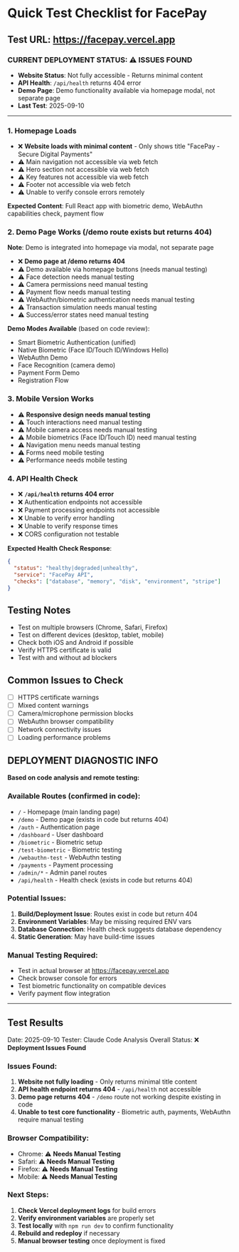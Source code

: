 # Quick Test Checklist for FacePay

## Test URL: https://facepay.vercel.app

### CURRENT DEPLOYMENT STATUS: ⚠️ ISSUES FOUND
- **Website Status**: Not fully accessible - Returns minimal content
- **API Health**: `/api/health` returns 404 error
- **Demo Page**: Demo functionality available via homepage modal, not separate page
- **Last Test**: 2025-09-10

---

### 1. Homepage Loads
- ❌ **Website loads with minimal content** - Only shows title "FacePay - Secure Digital Payments"
- ⚠️ Main navigation not accessible via web fetch
- ⚠️ Hero section not accessible via web fetch
- ⚠️ Key features not accessible via web fetch
- ⚠️ Footer not accessible via web fetch
- ⚠️ Unable to verify console errors remotely

**Expected Content**: Full React app with biometric demo, WebAuthn capabilities check, payment flow

### 2. Demo Page Works (/demo route exists but returns 404)
**Note**: Demo is integrated into homepage via modal, not separate page
- ❌ **Demo page at /demo returns 404**
- ⚠️ Demo available via homepage buttons (needs manual testing)
- ⚠️ Face detection needs manual testing
- ⚠️ Camera permissions need manual testing
- ⚠️ Payment flow needs manual testing
- ⚠️ WebAuthn/biometric authentication needs manual testing
- ⚠️ Transaction simulation needs manual testing
- ⚠️ Success/error states need manual testing

**Demo Modes Available** (based on code review):
- Smart Biometric Authentication (unified)
- Native Biometric (Face ID/Touch ID/Windows Hello)
- WebAuthn Demo
- Face Recognition (camera demo)
- Payment Form Demo
- Registration Flow

### 3. Mobile Version Works
- ⚠️ **Responsive design needs manual testing**
- ⚠️ Touch interactions need manual testing
- ⚠️ Mobile camera access needs manual testing
- ⚠️ Mobile biometrics (Face ID/Touch ID) need manual testing
- ⚠️ Navigation menu needs manual testing
- ⚠️ Forms need mobile testing
- ⚠️ Performance needs mobile testing

### 4. API Health Check
- ❌ **`/api/health` returns 404 error**
- ❌ Authentication endpoints not accessible
- ❌ Payment processing endpoints not accessible
- ❌ Unable to verify error handling
- ❌ Unable to verify response times
- ❌ CORS configuration not testable

**Expected Health Check Response**: 
```json
{
  "status": "healthy|degraded|unhealthy",
  "service": "FacePay API",
  "checks": ["database", "memory", "disk", "environment", "stripe"]
}
```

## Testing Notes
- Test on multiple browsers (Chrome, Safari, Firefox)
- Test on different devices (desktop, tablet, mobile)
- Check both iOS and Android if possible
- Verify HTTPS certificate is valid
- Test with and without ad blockers

## Common Issues to Check
- [ ] HTTPS certificate warnings
- [ ] Mixed content warnings
- [ ] Camera/microphone permission blocks
- [ ] WebAuthn browser compatibility
- [ ] Network connectivity issues
- [ ] Loading performance problems

## DEPLOYMENT DIAGNOSTIC INFO
**Based on code analysis and remote testing:**

### Available Routes (confirmed in code):
- `/` - Homepage (main landing page)
- `/demo` - Demo page (exists in code but returns 404)
- `/auth` - Authentication page
- `/dashboard` - User dashboard
- `/biometric` - Biometric setup
- `/test-biometric` - Biometric testing
- `/webauthn-test` - WebAuthn testing
- `/payments` - Payment processing
- `/admin/*` - Admin panel routes
- `/api/health` - Health check (exists in code but returns 404)

### Potential Issues:
1. **Build/Deployment Issue**: Routes exist in code but return 404
2. **Environment Variables**: May be missing required ENV vars
3. **Database Connection**: Health check suggests database dependency
4. **Static Generation**: May have build-time issues

### Manual Testing Required:
- Test in actual browser at https://facepay.vercel.app
- Check browser console for errors
- Test biometric functionality on compatible devices
- Verify payment flow integration

---

## Test Results
Date: 2025-09-10
Tester: Claude Code Analysis
Overall Status: ❌ **Deployment Issues Found**

### Issues Found:
1. **Website not fully loading** - Only returns minimal title content
2. **API health endpoint returns 404** - `/api/health` not accessible
3. **Demo page returns 404** - `/demo` route not working despite existing in code
4. **Unable to test core functionality** - Biometric auth, payments, WebAuthn require manual testing

### Browser Compatibility:
- Chrome: ⚠️ **Needs Manual Testing**
- Safari: ⚠️ **Needs Manual Testing**
- Firefox: ⚠️ **Needs Manual Testing**  
- Mobile: ⚠️ **Needs Manual Testing**

### Next Steps:
1. **Check Vercel deployment logs** for build errors
2. **Verify environment variables** are properly set
3. **Test locally** with `npm run dev` to confirm functionality
4. **Rebuild and redeploy** if necessary
5. **Manual browser testing** once deployment is fixed